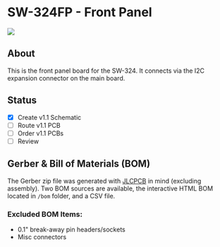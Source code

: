 # SW-324FP - Front Panel
<img align="center" src="../../../doc/images/SW-324FP.png">

## About
This is the front panel board for the SW-324. It connects via the I2C expansion connector on the main board.

## Status
- [x] Create v1.1 Schematic
- [ ] Route v1.1 PCB
- [ ] Order v1.1 PCBs
- [ ] Review

## Gerber & Bill of Materials (BOM)
The Gerber zip file was generated with [JLCPCB](https://jlcpcb.com/) in mind (excluding assembly).
Two BOM sources are available, the interactive HTML BOM located in `/bom` folder, and a CSV file.

### Excluded BOM Items:
- 0.1" break-away pin headers/sockets
- Misc connectors